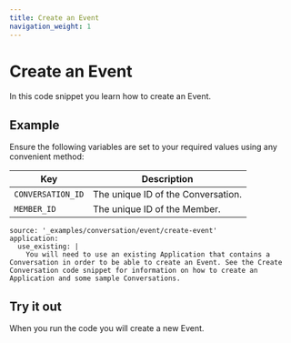 ```yaml
---
title: Create an Event
navigation_weight: 1
---
```


# Create an Event

In this code snippet you learn how to create an Event.

## Example

Ensure the following variables are set to your required values using any convenient method:

Key | Description
-- | --
`CONVERSATION_ID` | The unique ID of the Conversation.
`MEMBER_ID` | The unique ID of the Member.

```code_snippets
source: '_examples/conversation/event/create-event'
application:
  use_existing: |
    You will need to use an existing Application that contains a Conversation in order to be able to create an Event. See the Create Conversation code snippet for information on how to create an Application and some sample Conversations.
```

## Try it out

When you run the code you will create a new Event.
